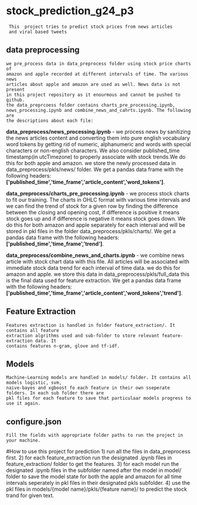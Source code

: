 # stock_prediction_g24_p3
     This  project tries to predict stock prices from news articles 
     and viral based tweets

## data preprocessing
    we pre_process data in data_preprocess folder using stock price charts of
    amazon and apple recorded at different intervals of time. The various news 
    articles about apple and amazon are used as well. News data is not present 
    in this project repository as it enourmous and cannot be pushed to github.
    the data_preprcoess folder contains charts_pre_processing.ipynb,
    news_processing.ipynb and combine_news_and_cahrts.ipynb. The following are
    the descriptions about each file:
    
**data_preprocess/news_processing.ipynb** - we process news by sanitizing the news articles 
    content and converting them into pure english vocabulary word tokens by
    getting rid of numeric, alphanumeric and words with special characters or
    non-english characters. We also consider published_time timestamp(in utcTimezone) 
    to properly associate with stock trends.We do this for both apple and amazon. we store 
    the newly processed data in data_preprocess/pkls/news/ folder. We get a pandas data frame 
    with the following headers:
    **['published_time','time_frame','article_content','word_tokens']**.

**data_preprocess/charts_pre_processing.ipynb** - we process stock charts to fit our training.
    The charts in OHLC format with various time intervals and we can find the trend of stock for 
    a given row by finding the  difference between the closing and opening cost, if difference 
    is positive it means stock goes up  and if difference is negative it means stock goes down. 
    We do this for both amazon and apple separately for each interval and will be stored in pkl files
    in the  folder  data_preprocess/pkls/charts/. We get a pandas data frame with the following headers:
    **['published_time','time_frame','trend']**.

**data_preprocess/combine_news_and_charts.ipynb** - we combine news article with stock chart data with this file.
    All articles will be associated with immediate stock data trend for each interval of time data. we do this for 
    amazon and apple. we store this data in  data_preprocess/pkls/full_data this is the final data used for feature 
    extraction. We get a pandas data frame with the following headers:
    **['published_time','time_frame','article_content','word_tokens','trend']**.

## Feature Extraction
    Features extraction is handled in folder feature_extraction/. It contains all feature 
    extraction algrithms used and sub-folder to store relevant feature-extraction data. It
    contains features n-gram, glove and tf-idf.

## Models
    Machine-Learning models are handled in models/ folder. It contains all models logistic, svm,
    naive-bayes and xgboost fo each feature in their own sseperate folders. In each sub folder there are
    pkl files for each feature to save that particulaar models progress to use it again.

## configure.json
    Fill the fields with appropriate folder paths to run the project in your machine.

#How to use this project for prediction
    1) run all the files in data_preprocess first.
    2) for each feature_extraction run the designated .ipynb files in feature_extraction/ folder to
        get the features.
    3) for each model run the designated .ipynb files in the subfolder named after the model in model/
        folder to save the model state for both the apple and amazon for all time intervals seperately
        in pkl files in their designated pkls subfolder.
    4) use the pkl files in models/{model name}/pkls/{feature name}/ to predict the stock trand for given
        text.


